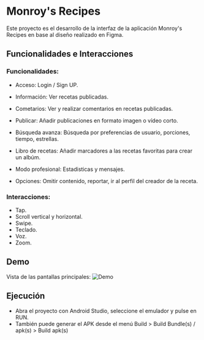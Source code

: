 
# Monroy's Recipes

Este proyecto es el desarrollo de la interfaz de la aplicación Monroy's Recipes en base al diseño realizado en Figma.



## Funcionalidades e Interacciones

### Funcionalidades:
- Acceso: Login / Sign UP.

- Información: Ver recetas publicadas.

- Cometarios: Ver y realizar comentarios en recetas publicadas.

- Publicar: Añadir publicaciones en formato imagen o vídeo corto.

- Búsqueda avanza: Búsqueda por preferencias de usuario, porciones, tiempo, estrellas.

- Libro de recetas: Añadir marcadores a las recetas favoritas para crear un albúm.

- Modo profesional: Estadisticas y mensajes.

- Opciones: Omitir contenido, reportar, ir al perfil del creador de la receta.


### Interacciones:

- Tap.
- Scroll vertical y horizontal.
- Swipe.
- Teclado.
- Voz.
- Zoom.


## Demo

Vista de las pantallas principales:
![Demo](demo.gif)

## Ejecución

- Abra el proyecto con Android Studio, seleccione el emulador y pulse en RUN. 
- También puede generar el APK desde el menú Build > Build Bundle(s) / apk(s) > Build apk(s)
